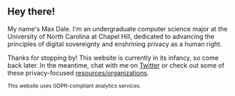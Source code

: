 ## Hey there!

My name's Max Dale. I'm an undergraduate computer science major at the University of North Carolina at Chapel Hill, dedicated to advancing the principles of digital sovereignty and enshrining privacy as a human right.

Thanks for stopping by! This website is currently in its infancy, so come back later. In the meantime, chat with me on [Twitter](https://twitter.com/maximedale) or check out some of these privacy-focused [resources/organizations](resources.md).

<sup>This website uses GDPR-compliant analytics services.</sup>
